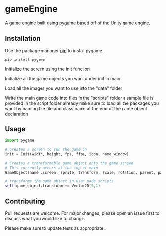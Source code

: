 # gameEngine

A game engine built using pygame based off of the Unity game engine.

## Installation

Use the package manager [pip](https://pip.pypa.io/en/stable/) to install pygame.

```bash
pip install pygame
```
Initialize the screen using the init function

Initialize all the game objects you want under init in main

Load all the images you want to use into the "data" folder

Write the main game code into files in the "scripts" folder
  a sample file is provided in the script folder already
  make sure to load all the packages you want by naming the file and class name at the end of the game object declaration
## Usage

```python
import pygame

# Creates a screen to run the game on
init = Init(width, height, fps, ffps, icon, name_window)

# Creates a transformable game object onto the game screen
# This currently occurs at the top of main
GameObject(name ,screen, sprite, transform, scale, rotation, parent, packages)

# transforms the game object in user made scripts
self.game_object.transform += Vector2D(5,1)
```

## Contributing

Pull requests are welcome. For major changes, please open an issue first
to discuss what you would like to change.

Please make sure to update tests as appropriate.
